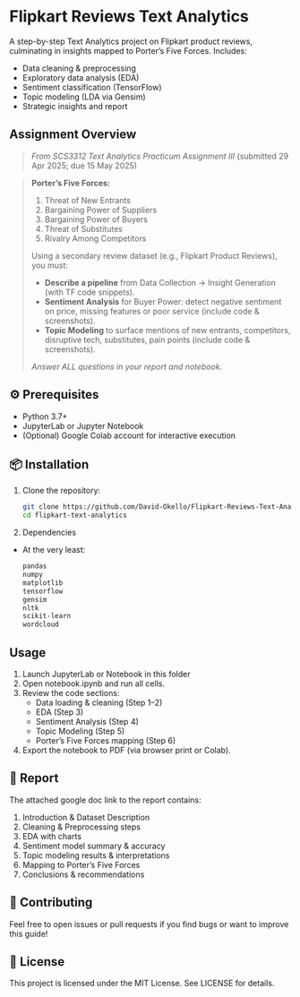 # **Flipkart Reviews Text Analytics**

A step-by-step Text Analytics project on Flipkart product reviews, culminating in insights mapped to Porter’s Five Forces. Includes:

- Data cleaning & preprocessing
- Exploratory data analysis (EDA)
- Sentiment classification (TensorFlow)
- Topic modeling (LDA via Gensim)
- Strategic insights and report

## **Assignment Overview**  
> _From SCS3312 Text Analytics Practicum Assignment III_ (submitted 29 Apr 2025; due 15 May 2025) 

> **Porter’s Five Forces:**  
> 1. Threat of New Entrants  
> 2. Bargaining Power of Suppliers  
> 3. Bargaining Power of Buyers  
> 4. Threat of Substitutes  
> 5. Rivalry Among Competitors  
>
> Using a secondary review dataset (e.g., Flipkart Product Reviews), you must:
> - **Describe a pipeline** from Data Collection → Insight Generation (with TF code snippets).  
> - **Sentiment Analysis** for Buyer Power: detect negative sentiment on price, missing features or poor service (include code & screenshots).  
> - **Topic Modeling** to surface mentions of new entrants, competitors, disruptive tech, substitutes, pain points (include code & screenshots).
>
> *Answer ALL questions in your report and notebook.*

## ⚙️ Prerequisites

- Python 3.7+  
- JupyterLab or Jupyter Notebook  
- (Optional) Google Colab account for interactive execution


## 📦 Installation

1. Clone the repository:  
   ```bash
   git clone https://github.com/David-Okello/Flipkart-Reviews-Text-Analytics
   cd flipkart-text-analytics 
   ```
2. Dependencies
 - At the very least:
    ```bash
    pandas
    numpy
    matplotlib
    tensorflow
    gensim
    nltk
    scikit-learn
    wordcloud
    ```

## Usage
1. Launch JupyterLab or Notebook in this folder
2. Open notebook.ipynb and run all cells.
3. Review the code sections:
    - Data loading & cleaning (Step 1–2)
    - EDA (Step 3)
    - Sentiment Analysis (Step 4)
    - Topic Modeling (Step 5)
    -   Porter’s Five Forces mapping (Step 6)
4. Export the notebook to PDF (via browser print or Colab).

## 📄 Report
The attached google doc link to the report contains:
1. Introduction & Dataset Description
2. Cleaning & Preprocessing steps
3. EDA with charts
4. Sentiment model summary & accuracy
5. Topic modeling results & interpretations
6. Mapping to Porter’s Five Forces
7. Conclusions & recommendations

## 🤝 Contributing
Feel free to open issues or pull requests if you find bugs or want to improve this guide!

## 📜 License
This project is licensed under the MIT License. See LICENSE for details.
